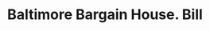 ---
doi: 10.7916/D81C37VC
date_other: '1906'
date_other_textual: '1906'
form: printed ephemera
genre:
- Invoices
name:
- Baltimore Bargain House
object_in_context_url: https://biggert.cul.columbia.edu/items/view/ave_biggert_00540
subject_hierarchical_geographic:
- Baltimore, Maryland, United States
subject_name:
- Baltimore Bargain House
title: Baltimore Bargain House. Bill
sort_title: Baltimore Bargain House. Bill
call_number: ave_biggert_00540
coordinates:
- 39.28333333333333,-76.61666666666666
pid: ave_biggert_00540
identifiers: ave_biggert_00540
thumbnail: https://derivativo-3.library.columbia.edu/iiif/2/ldpd:343718/full/!256,256/0/native.jpg
permalink: /biggert/ave_biggert_00540/
layout: iiif-image-page
---